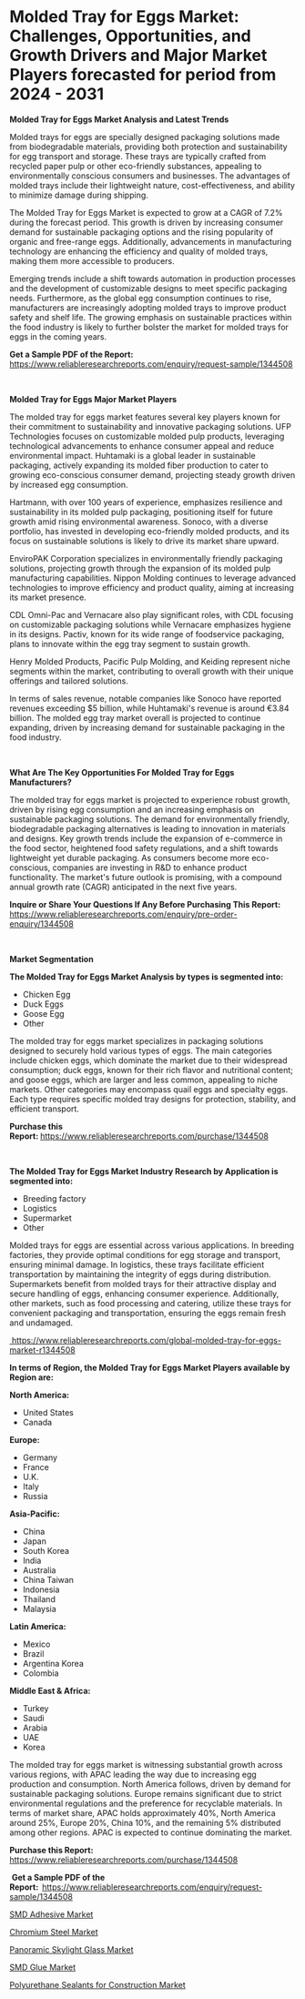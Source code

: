 <p><h1>Molded Tray for Eggs Market: Challenges, Opportunities, and Growth Drivers and Major Market Players forecasted for period from 2024 - 2031</h1></p><p><strong>Molded Tray for Eggs Market Analysis and Latest Trends</strong></p>
<p><p>Molded trays for eggs are specially designed packaging solutions made from biodegradable materials, providing both protection and sustainability for egg transport and storage. These trays are typically crafted from recycled paper pulp or other eco-friendly substances, appealing to environmentally conscious consumers and businesses. The advantages of molded trays include their lightweight nature, cost-effectiveness, and ability to minimize damage during shipping.</p><p>The Molded Tray for Eggs Market is expected to grow at a CAGR of 7.2% during the forecast period. This growth is driven by increasing consumer demand for sustainable packaging options and the rising popularity of organic and free-range eggs. Additionally, advancements in manufacturing technology are enhancing the efficiency and quality of molded trays, making them more accessible to producers. </p><p>Emerging trends include a shift towards automation in production processes and the development of customizable designs to meet specific packaging needs. Furthermore, as the global egg consumption continues to rise, manufacturers are increasingly adopting molded trays to improve product safety and shelf life. The growing emphasis on sustainable practices within the food industry is likely to further bolster the market for molded trays for eggs in the coming years.</p></p>
<p><strong>Get a Sample PDF of the Report:&nbsp;</strong> <a href="https://www.reliableresearchreports.com/enquiry/request-sample/1344508?utm_campaign=8&utm_medium=2&utm_source=Github&utm_content=ia&utm_term=11122024&utm_id=molded-tray-for-eggs">https://www.reliableresearchreports.com/enquiry/request-sample/1344508</a></p>
<p>&nbsp;</p>
<p><strong>Molded Tray for Eggs Major Market Players</strong></p>
<p><p>The molded tray for eggs market features several key players known for their commitment to sustainability and innovative packaging solutions. UFP Technologies focuses on customizable molded pulp products, leveraging technological advancements to enhance consumer appeal and reduce environmental impact. Huhtamaki is a global leader in sustainable packaging, actively expanding its molded fiber production to cater to growing eco-conscious consumer demand, projecting steady growth driven by increased egg consumption.</p><p>Hartmann, with over 100 years of experience, emphasizes resilience and sustainability in its molded pulp packaging, positioning itself for future growth amid rising environmental awareness. Sonoco, with a diverse portfolio, has invested in developing eco-friendly molded products, and its focus on sustainable solutions is likely to drive its market share upward.</p><p>EnviroPAK Corporation specializes in environmentally friendly packaging solutions, projecting growth through the expansion of its molded pulp manufacturing capabilities. Nippon Molding continues to leverage advanced technologies to improve efficiency and product quality, aiming at increasing its market presence.</p><p>CDL Omni-Pac and Vernacare also play significant roles, with CDL focusing on customizable packaging solutions while Vernacare emphasizes hygiene in its designs. Pactiv, known for its wide range of foodservice packaging, plans to innovate within the egg tray segment to sustain growth.</p><p>Henry Molded Products, Pacific Pulp Molding, and Keiding represent niche segments within the market, contributing to overall growth with their unique offerings and tailored solutions.</p><p>In terms of sales revenue, notable companies like Sonoco have reported revenues exceeding $5 billion, while Huhtamaki's revenue is around €3.84 billion. The molded egg tray market overall is projected to continue expanding, driven by increasing demand for sustainable packaging in the food industry.</p></p>
<p>&nbsp;</p>
<p><strong>What Are The Key Opportunities For Molded Tray for Eggs Manufacturers?</strong></p>
<p><p>The molded tray for eggs market is projected to experience robust growth, driven by rising egg consumption and an increasing emphasis on sustainable packaging solutions. The demand for environmentally friendly, biodegradable packaging alternatives is leading to innovation in materials and designs. Key growth trends include the expansion of e-commerce in the food sector, heightened food safety regulations, and a shift towards lightweight yet durable packaging. As consumers become more eco-conscious, companies are investing in R&D to enhance product functionality. The market's future outlook is promising, with a compound annual growth rate (CAGR) anticipated in the next five years.</p></p>
<p><strong>Inquire or Share Your Questions If Any Before Purchasing This Report:</strong> <a href="https://www.reliableresearchreports.com/enquiry/pre-order-enquiry/1344508?utm_campaign=8&utm_medium=2&utm_source=Github&utm_content=ia&utm_term=11122024&utm_id=molded-tray-for-eggs">https://www.reliableresearchreports.com/enquiry/pre-order-enquiry/1344508</a></p>
<p>&nbsp;</p>
<p><strong>Market Segmentation</strong></p>
<p><strong>The Molded Tray for Eggs Market Analysis by types is segmented into:</strong></p>
<p><ul><li>Chicken Egg</li><li>Duck Eggs</li><li>Goose Egg</li><li>Other</li></ul></p>
<p><p>The molded tray for eggs market specializes in packaging solutions designed to securely hold various types of eggs. The main categories include chicken eggs, which dominate the market due to their widespread consumption; duck eggs, known for their rich flavor and nutritional content; and goose eggs, which are larger and less common, appealing to niche markets. Other categories may encompass quail eggs and specialty eggs. Each type requires specific molded tray designs for protection, stability, and efficient transport.</p></p>
<p><strong>Purchase this Report:&nbsp;</strong><a href="https://www.reliableresearchreports.com/purchase/1344508?utm_campaign=8&utm_medium=2&utm_source=Github&utm_content=ia&utm_term=11122024&utm_id=molded-tray-for-eggs">https://www.reliableresearchreports.com/purchase/1344508</a></p>
<p>&nbsp;</p>
<p><strong>The Molded Tray for Eggs Market Industry Research by Application is segmented into:</strong></p>
<p><ul><li>Breeding factory</li><li>Logistics</li><li>Supermarket</li><li>Other</li></ul></p>
<p><p>Molded trays for eggs are essential across various applications. In breeding factories, they provide optimal conditions for egg storage and transport, ensuring minimal damage. In logistics, these trays facilitate efficient transportation by maintaining the integrity of eggs during distribution. Supermarkets benefit from molded trays for their attractive display and secure handling of eggs, enhancing consumer experience. Additionally, other markets, such as food processing and catering, utilize these trays for convenient packaging and transportation, ensuring the eggs remain fresh and undamaged.</p></p>
<p><a href="https://www.reliableresearchreports.com/global-molded-tray-for-eggs-market-r1344508?utm_campaign=8&utm_medium=2&utm_source=Github&utm_content=ia&utm_term=11122024&utm_id=molded-tray-for-eggs">&nbsp;https://www.reliableresearchreports.com/global-molded-tray-for-eggs-market-r1344508</a></p>
<p><strong>In terms of Region, the Molded Tray for Eggs Market Players available by Region are:</strong></p>
<p>
    <p> <strong> North America: </strong>
        <ul>
            <li>United States</li>
            <li>Canada</li>
        </ul>
        </p> 
    <p> <strong> Europe: </strong>
        <ul>
            <li>Germany</li>
            <li>France</li>
            <li>U.K.</li>
            <li>Italy</li>
            <li>Russia</li>
        </ul>
        </p> 
    <p> <strong> Asia-Pacific: </strong>
        <ul>
            <li>China</li>
            <li>Japan</li>
            <li>South Korea</li>
            <li>India</li>
            <li>Australia</li>
            <li>China Taiwan</li>
            <li>Indonesia</li>
            <li>Thailand</li>
            <li>Malaysia</li>
        </ul>
        </p> 
    <p> <strong> Latin America: </strong>
        <ul>
            <li>Mexico</li>
            <li>Brazil</li>
            <li>Argentina Korea</li>
            <li>Colombia</li>
        </ul>
        </p> 
    <p> <strong> Middle East & Africa: </strong>
        <ul>
            <li>Turkey</li>
            <li>Saudi</li>
            <li>Arabia</li>
            <li>UAE</li>
            <li>Korea</li>
        </ul>
    </p>
    </p>
<p><p>The molded tray for eggs market is witnessing substantial growth across various regions, with APAC leading the way due to increasing egg production and consumption. North America follows, driven by demand for sustainable packaging solutions. Europe remains significant due to strict environmental regulations and the preference for recyclable materials. In terms of market share, APAC holds approximately 40%, North America around 25%, Europe 20%, China 10%, and the remaining 5% distributed among other regions. APAC is expected to continue dominating the market.</p></p>
<p><strong>Purchase this Report: </strong><a href="https://www.reliableresearchreports.com/purchase/1344508?utm_campaign=8&utm_medium=2&utm_source=Github&utm_content=ia&utm_term=11122024&utm_id=molded-tray-for-eggs">https://www.reliableresearchreports.com/purchase/1344508</a></p>
<p>&nbsp;<strong>Get a Sample PDF of the Report:&nbsp;&nbsp;</strong><a href="https://www.reliableresearchreports.com/enquiry/request-sample/1344508?utm_campaign=8&utm_medium=2&utm_source=Github&utm_content=ia&utm_term=11122024&utm_id=molded-tray-for-eggs">https://www.reliableresearchreports.com/enquiry/request-sample/1344508</a></p>
<p><strong></strong></p>
<p><p><a href="https://www.linkedin.com/pulse/in-depth-report-smd-adhesive-market-types-applications-erg2e?utm_campaign=8&utm_medium=2&utm_source=Github&utm_content=ia&utm_term=11122024&utm_id=molded-tray-for-eggs">SMD Adhesive Market</a></p><p><a href="https://www.linkedin.com/pulse/c-hannibex-sqmmf?utm_campaign=8&utm_medium=2&utm_source=Github&utm_content=ia&utm_term=11122024&utm_id=molded-tray-for-eggs">Chromium Steel Market</a></p><p><a href="https://github.com/wileonie19657/Market-Research-Report-List-1/blob/main/panoramic-skylight-glass-market.md?utm_campaign=8&utm_medium=2&utm_source=Github&utm_content=ia&utm_term=11122024&utm_id=molded-tray-for-eggs">Panoramic Skylight Glass Market</a></p><p><a href="https://www.linkedin.com/pulse/smd-glue-market-trends-detailed-study-its-segmentation-analyzing-z7ske?utm_campaign=8&utm_medium=2&utm_source=Github&utm_content=ia&utm_term=11122024&utm_id=molded-tray-for-eggs">SMD Glue Market</a></p><p><a href="https://github.com/AfsanaMia652/Market-Research-Report-List-1/blob/main/polyurethane-sealants-for-construction-market.md?utm_campaign=8&utm_medium=2&utm_source=Github&utm_content=ia&utm_term=11122024&utm_id=molded-tray-for-eggs">Polyurethane Sealants for Construction Market</a></p></p>